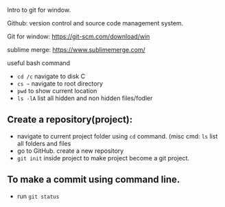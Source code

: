 Intro to git for window. 

Github: version control and source code management system.

Git for window: https://git-scm.com/download/win

sublime merge: https://www.sublimemerge.com/

useful bash command

- `cd /c` navigate to disk C
- `cs ~` navigate to root directory
- `pwd` to show current location
- `ls -lA` list all hidden and non hidden files/fodler



## Create a repository(project):

- navigate to current project folder using `cd` command. (misc cmd: `ls` list all folders and files 
- go to GitHub. create a new repository
- `git init` inside project to make project become a git project.


## To make a  commit using command line.
- run `git status`


